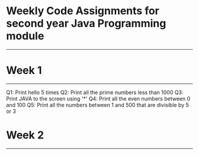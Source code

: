 # Weekly Code Assignments for second year Java Programming module

- - - 

# Week 1

- - -

Q1: Print hello 5 times
Q2: Print all the prime numbers less than 1000
Q3: Print JAVA to the screen using '*'
Q4: Print all the even numbers between 0 and 100
Q5: Print all the numbers between 1 and 500 that are divisible by 5 or 3



# Week 2

- - - 

